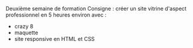 Deuxième semaine de formation 
Consigne : créer un site vitrine d'aspect professionnel en 5 heures environ avec :
- crazy 8
- maquette
- site responsive en HTML et CSS